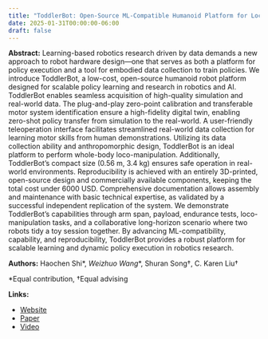 ```yaml
---
title: "ToddlerBot: Open-Source ML-Compatible Humanoid Platform for Loco-Manipulation"
date: 2025-01-31T00:00:00-06:00
draft: false
---
```


**Abstract:**
Learning-based robotics research driven by data demands a new approach to robot hardware design—one that serves as both a platform for policy execution and a tool for embodied data collection to train policies. We introduce ToddlerBot, a low-cost, open-source humanoid robot platform designed for scalable policy learning and research in robotics and AI. ToddlerBot enables seamless acquisition of high-quality simulation and real-world data. The plug-and-play zero-point calibration and transferable motor system identification ensure a high-fidelity digital twin, enabling zero-shot policy transfer from simulation to the real-world. A user-friendly teleoperation interface facilitates streamlined real-world data collection for learning motor skills from human demonstrations. Utilizing its data collection ability and anthropomorphic design, ToddlerBot is an ideal platform to perform whole-body loco-manipulation. Additionally, ToddlerBot’s compact size (0.56 m, 3.4 kg) ensures safe operation in real-world environments. Reproducibility is achieved with an entirely 3D-printed, open-source design and commercially available components, keeping the total cost under 6000 USD. Comprehensive documentation allows assembly and maintenance with basic technical expertise, as validated by a successful independent replication of the system. We demonstrate ToddlerBot’s capabilities through arm span, payload, endurance tests, loco-manipulation tasks, and a collaborative long-horizon scenario where two robots tidy a toy session together. By advancing ML-compatibility, capability, and reproducibility, ToddlerBot provides a robust platform for scalable learning and dynamic policy execution in robotics research. 

**Authors:** 
Haochen Shi*, _Weizhuo Wang_*, Shuran Song†,  C. Karen Liu†

*Equal contribution, †Equal advising

**Links:**
- [Website](https://toddlerbot.github.io)
- [Paper](https://toddlerbot.github.io)
- [Video](https://www.youtube.com/watch?v=A43QxHSgLyM)